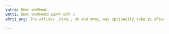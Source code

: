 ```yaml
---
sutra: क्लिशः क्त्वानिष्ठयोः
vRtti: क्लिशः क्त्वानिष्ठयोर्वा इडागमो भवति ॥
vRtti_eng: The affixes _ktva_, क्त and क्तवतु, may optionally take इट् after क्लिश् ॥

---
```

